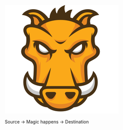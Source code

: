 [![Grunt Logo](img/grunt-logo.png "Grunt Logo")<!-- .element: class="plainImage" -->](http://gruntjs.com/)

Source → Magic happens → Destination
